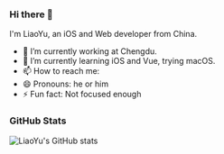 ### Hi there 👋

I'm LiaoYu, an iOS and Web developer from China.

- 🔭 I’m currently working at Chengdu.
- 🌱 I’m currently learning iOS and Vue, trying macOS.
- 📫 How to reach me: [](https://weibo.com/YuL0114)
- 😄 Pronouns: he or him
- ⚡ Fun fact: Not focused enough

### GitHub Stats

![LiaoYu's GitHub stats](https://github-readme-stats.vercel.app/api?username=liaoyu0114&hide=contribs,prs)

